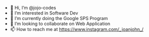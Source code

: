 - 👋 Hi, I’m @jojo-codes
- 👀 I’m interested in Software Dev
- 🌱 I’m currently doing the Google SPS Program
- 💞️ I’m looking to collaborate on Web Application
- 📫 How to reach me at https://www.instagram.com/_joanjohn_/

<!---
jojo-codes/jojo-codes is a ✨ special ✨ repository because its `README.md` (this file) appears on your GitHub profile.
You can click the Preview link to take a look at your changes.
--->
